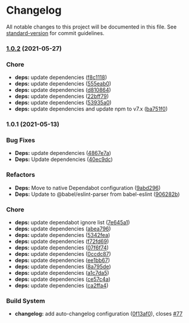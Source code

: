 # Changelog

All notable changes to this project will be documented in this file. See [standard-version](https://github.com/conventional-changelog/standard-version) for commit guidelines.

### [1.0.2](https://github.com/FlorentinTh/LE2ML-FeatureExtractor-Module/compare/v1.0.1...v1.0.2) (2021-05-27)


### Chore

* **deps:** update dependencies ([f8c1118](https://github.com/FlorentinTh/LE2ML-FeatureExtractor-Module/commit/f8c11189b36c4d15ae20a042d85e2483eea7dd41))
* **deps:** update dependencies ([555eab0](https://github.com/FlorentinTh/LE2ML-FeatureExtractor-Module/commit/555eab0187505069d748a30a609c4ba833f6b063))
* **deps:** update dependencies ([d810864](https://github.com/FlorentinTh/LE2ML-FeatureExtractor-Module/commit/d81086426a143cf6bada82e7220e52867403a413))
* **deps:** update dependencies ([22bff79](https://github.com/FlorentinTh/LE2ML-FeatureExtractor-Module/commit/22bff7964f6d9cdf3350b49e7e10a4f08288c2ea))
* **deps:** update dependencies ([53935a0](https://github.com/FlorentinTh/LE2ML-FeatureExtractor-Module/commit/53935a02cda11ed0e3b85e854753e13930fcd5d4))
* **deps:** update dependencies and update npm to v7.x ([ba751f0](https://github.com/FlorentinTh/LE2ML-FeatureExtractor-Module/commit/ba751f08ce6e2a2eb48337078309705d863b2036))

### 1.0.1 (2021-05-13)


### Bug Fixes

* **Deps:** update dependencies ([4867e7a](https://github.com/FlorentinTh/LE2ML-FeatureExtractor-Module/commit/4867e7a9bf0cccfdc7723e3b12a6d91842b61b24))
* **Deps:** Update dependencies ([40ec9dc](https://github.com/FlorentinTh/LE2ML-FeatureExtractor-Module/commit/40ec9dc5f980a4f6df1a7557a6a2eeb4ae7931ff))


### Refactors

* **Deps:** Move to native Dependabot configuration ([9abd296](https://github.com/FlorentinTh/LE2ML-FeatureExtractor-Module/commit/9abd296595620bb60c16fd70c78cd6188fc17437))
* **Deps:** Update to @babel/eslint-parser from babel-eslint ([906282b](https://github.com/FlorentinTh/LE2ML-FeatureExtractor-Module/commit/906282bf9e28970c2d1aa312b5ff4b6972aa683d))


### Chore

* **deps:** update dependabot ignore list ([7e645a1](https://github.com/FlorentinTh/LE2ML-FeatureExtractor-Module/commit/7e645a1a2da04b5482296ba78163ca3e551e87f5))
* **deps:** update dependencies ([abea796](https://github.com/FlorentinTh/LE2ML-FeatureExtractor-Module/commit/abea796ac19798748125751c944fe016fe182f7f))
* **deps:** update dependencies ([5342fea](https://github.com/FlorentinTh/LE2ML-FeatureExtractor-Module/commit/5342feac135c1b9672455b88e5289101d36953f6))
* **deps:** update dependencies ([f72fd69](https://github.com/FlorentinTh/LE2ML-FeatureExtractor-Module/commit/f72fd6948c9632c84b8032e48d83cd75b2112b85))
* **deps:** update dependencies ([07f6f74](https://github.com/FlorentinTh/LE2ML-FeatureExtractor-Module/commit/07f6f74a7b5be2893ea6d38075458ed13dbbf202))
* **deps:** update dependencies ([0ccdc87](https://github.com/FlorentinTh/LE2ML-FeatureExtractor-Module/commit/0ccdc8727487f6446535864a7dba925c46dbd8c5))
* **deps:** update dependencies ([ee1bb67](https://github.com/FlorentinTh/LE2ML-FeatureExtractor-Module/commit/ee1bb675969bc45f4740684bff878f60c77a3c4d))
* **deps:** update dependencies ([8a795de](https://github.com/FlorentinTh/LE2ML-FeatureExtractor-Module/commit/8a795decf3374c5dc8605236a845d090f1d766be))
* **deps:** update dependencies ([a1c7da5](https://github.com/FlorentinTh/LE2ML-FeatureExtractor-Module/commit/a1c7da5c93f29a792e5edf2677d4131f48016e2c))
* **deps:** update dependencies ([ce57c4a](https://github.com/FlorentinTh/LE2ML-FeatureExtractor-Module/commit/ce57c4a12f031ebd7f5422294a03c736dde1e692))
* **deps:** update dependencies ([ca2ffa4](https://github.com/FlorentinTh/LE2ML-FeatureExtractor-Module/commit/ca2ffa497d7d306936bd71595e108c8e7f686ad3))


### Build System

* **changelog:** add auto-changelog configuration ([0f13af0](https://github.com/FlorentinTh/LE2ML-FeatureExtractor-Module/commit/0f13af0569a2b7bdc34b136fd0ce969ace0d4b00)), closes [#77](https://github.com/FlorentinTh/LE2ML-FeatureExtractor-Module/issues/77)

